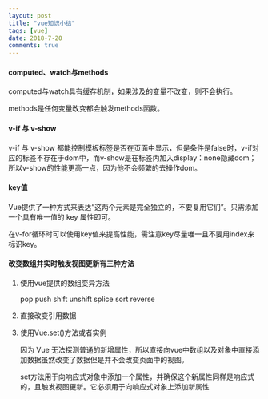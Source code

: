 ```yaml
---
layout: post
title: "vue知识小结"
tags: [vue]
date: 2018-7-20
comments: true
---
```


#### computed、watch与methods

computed与watch具有缓存机制，如果涉及的变量不改变，则不会执行。

methods是任何变量改变都会触发methods函数。

####  v-if 与 v-show

v-if 与 v-show 都能控制模板标签是否在页面中显示，但是条件是false时，v-if对应的标签不存在于dom中，而v-show是在标签内加入display：none隐藏dom；所以v-show的性能更高一点，因为他不会频繁的去操作dom。

####  key值

Vue提供了一种方式来表达“这两个元素是完全独立的，不要复用它们”。只需添加一个具有唯一值的 key 属性即可。

在v-for循环时可以使用key值来提高性能，需注意key尽量唯一且不要用index来标识key。

#### 改变数组并实时触发视图更新有三种方法
1. 使用vue提供的数组变异方法

    pop push shift unshift splice sort reverse

2.  直接改变引用数据

3.  使用Vue.set()方法或者实例

    因为 Vue 无法探测普通的新增属性，所以直接向vue中数组以及对象中直接添加数据虽然改变了数据但是并不会改变页面中的视图。

    set方法用于向响应式对象中添加一个属性，并确保这个新属性同样是响应式的，且触发视图更新。它必须用于向响应式对象上添加新属性
